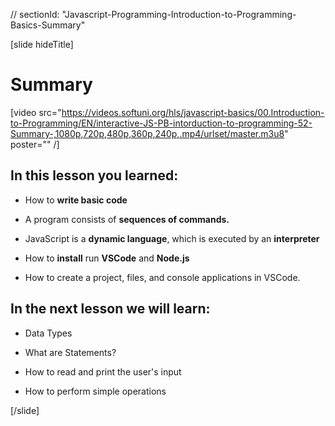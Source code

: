// sectionId: "Javascript-Programming-Introduction-to-Programming-Basics-Summary"

[slide hideTitle]
# Summary

[video src="https://videos.softuni.org/hls/javascript-basics/00.Introduction-to-Programming/EN/interactive-JS-PB-intorduction-to-programming-52-Summary-,1080p,720p,480p,360p,240p,.mp4/urlset/master.m3u8" poster="" /]

## In this lesson you learned:

- How to **write basic code**

- A program consists of **sequences of commands.**

- JavaScript is a **dynamic language**, which is executed by an **interpreter** 

- How to **install** run **VSCode** and **Node.js** 

- How to create a project, files, and console applications in VSCode. 

## In the next lesson we will learn:

- Data Types

- What are Statements?

- How to read and print the user's input

- How to perform simple operations

[/slide]
